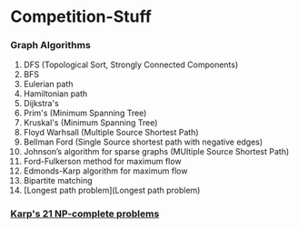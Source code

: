 Competition-Stuff
=================

### Graph Algorithms
1. DFS (Topological Sort, Strongly Connected Components)
2. BFS
3. Eulerian path
4. Hamiltonian path
4. Dijkstra's
5. Prim's (Minimum Spanning Tree)
6. Kruskal's (Minimum Spanning Tree)
7. Floyd Warhsall (Multiple Source Shortest Path)
8. Bellman Ford (Single Source shortest path with negative edges)
9. Johnson’s algorithm for sparse graphs (MUltiple Source Shortest Path)
10. Ford-Fulkerson method for maximum flow
11. Edmonds-Karp algorithm for maximum flow
12. Bipartite matching
13. [Longest path problem](Longest path problem)

### [Karp's 21 NP-complete problems](https://en.wikipedia.org/wiki/Karp%27s_21_NP-complete_problems)
